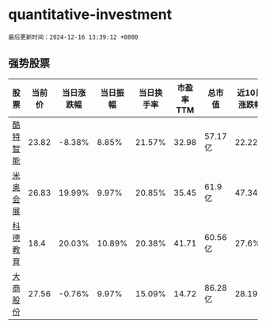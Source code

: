 # quantitative-investment

`最后更新时间：2024-12-16 13:39:12 +0800`

## 强势股票

|股票|当前价|当日涨跌幅|当日振幅|当日换手率|市盈率TTM|总市值|近10日涨跌幅|
|----|----|----|----|----|----|----|----|
|[酷特智能](https://xueqiu.com/S/SZ300840)|23.82|-8.38%|8.85%|21.57%|32.98|57.17亿|22.22%|
|[米奥会展](https://xueqiu.com/S/SZ300795)|26.83|19.99%|9.97%|20.85%|35.45|61.9亿|47.34%|
|[科德教育](https://xueqiu.com/S/SZ300192)|18.4|20.03%|10.89%|20.38%|41.71|60.56亿|27.6%|
|[大商股份](https://xueqiu.com/S/SH600694)|27.56|-0.76%|9.97%|15.09%|14.72|86.28亿|28.19%|

